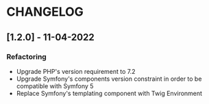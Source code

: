 # CHANGELOG

## [1.2.0] - 11-04-2022

### Refactoring

* Upgrade PHP's version requirement to 7.2
* Upgrade Symfony's components version constraint in order to be compatible with Symfony 5 
* Replace Symfony's templating component with Twig Environment
